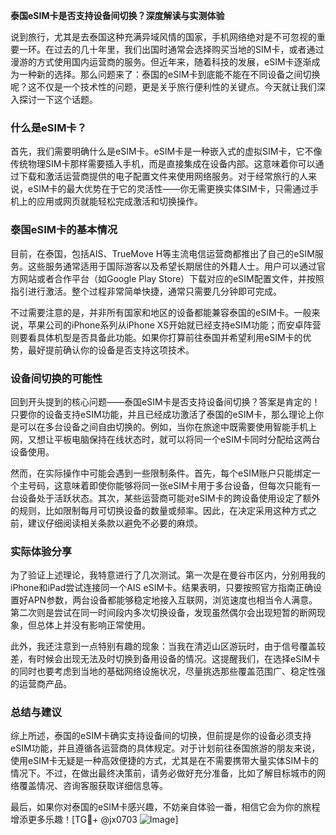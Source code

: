 **泰国eSIM卡是否支持设备间切换？深度解读与实测体验**

说到旅行，尤其是去泰国这种充满异域风情的国家，手机网络绝对是不可忽视的重要一环。在过去的几十年里，我们出国时通常会选择购买当地的SIM卡，或者通过漫游的方式使用国内运营商的服务。但近年来，随着科技的发展，eSIM卡逐渐成为一种新的选择。那么问题来了：泰国的eSIM卡到底能不能在不同设备之间切换呢？这不仅是一个技术性的问题，更是关乎旅行便利性的关键点。今天就让我们深入探讨一下这个话题。

### 什么是eSIM卡？

首先，我们需要明确什么是eSIM卡。eSIM卡是一种嵌入式的虚拟SIM卡，它不像传统物理SIM卡那样需要插入手机，而是直接集成在设备内部。这意味着你可以通过下载和激活运营商提供的电子配置文件来使用网络服务。对于经常旅行的人来说，eSIM卡的最大优势在于它的灵活性——你无需更换实体SIM卡，只需通过手机上的应用或网页就能轻松完成激活和切换操作。

### 泰国eSIM卡的基本情况

目前，在泰国，包括AIS、TrueMove H等主流电信运营商都推出了自己的eSIM服务。这些服务通常适用于国际游客以及希望长期居住的外籍人士。用户可以通过官方网站或者合作平台（如Google Play Store）下载对应的eSIM配置文件，并按照指引进行激活。整个过程非常简单快捷，通常只需要几分钟即可完成。

不过需要注意的是，并非所有国家和地区的设备都能兼容泰国的eSIM卡。一般来说，苹果公司的iPhone系列从iPhone XS开始就已经支持eSIM功能；而安卓阵营则要看具体机型是否具备此功能。如果你打算前往泰国并希望利用eSIM卡的优势，最好提前确认你的设备是否支持这项技术。

### 设备间切换的可能性

回到开头提到的核心问题——泰国eSIM卡是否支持设备间切换？答案是肯定的！只要你的设备支持eSIM功能，并且已经成功激活了泰国的eSIM卡，那么理论上你是可以在多台设备之间自由切换的。例如，当你在旅途中既需要使用智能手机上网，又想让平板电脑保持在线状态时，就可以将同一个eSIM卡同时分配给这两台设备使用。

然而，在实际操作中可能会遇到一些限制条件。首先，每个eSIM账户只能绑定一个主号码，这意味着即使你能够将同一张eSIM卡用于多台设备，但每次只能有一台设备处于活跃状态。其次，某些运营商可能对eSIM卡的跨设备使用设定了额外的规则，比如限制每月可切换设备的数量或频率。因此，在决定采用这种方式之前，建议仔细阅读相关条款以避免不必要的麻烦。

### 实际体验分享

为了验证上述理论，我特意进行了几次测试。第一次是在曼谷市区内，分别用我的iPhone和iPad尝试连接同一个AIS eSIM卡。结果表明，只要按照官方指南正确设置好APN参数，两台设备都能够稳定地接入互联网，浏览速度也相当令人满意。第二次则是尝试在同一时间段内多次切换设备，发现虽然偶尔会出现短暂的断网现象，但总体上并没有影响正常使用。

此外，我还注意到一点特别有趣的现象：当我在清迈山区游玩时，由于信号覆盖较差，有时候会出现无法及时切换到备用设备的情况。这提醒我们，在选择eSIM卡的同时也要考虑到当地的基础网络设施状况，尽量挑选那些覆盖范围广、稳定性强的运营商产品。

### 总结与建议

综上所述，泰国的eSIM卡确实支持设备间的切换，但前提是你的设备必须支持eSIM功能，并且遵循各运营商的具体规定。对于计划前往泰国旅游的朋友来说，使用eSIM卡无疑是一种高效便捷的方式，尤其是在不需要携带大量实体SIM卡的情况下。不过，在做出最终决策前，请务必做好充分准备，比如了解目标城市的网络覆盖情况、咨询客服获取详细信息等。

最后，如果你对泰国的eSIM卡感兴趣，不妨亲自体验一番，相信它会为你的旅程增添更多乐趣！[TG💪+ @jx0703 ![Image](https://github.com/user-attachments/assets/dbca1d08-cadb-493c-b0ec-ad6f7a83f270)]